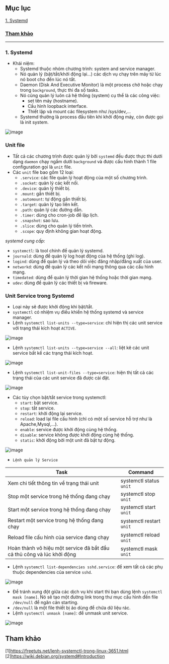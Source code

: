 ## Mục lục    
[1. Systemd](#1)       

### [Tham khảo](#2)    

----  

<a name='1'></a>        
### 1. Systemd        

- Khái niệm:      
   - Systemd thuộc nhóm chương trình: system and service manager.      
   - Nó quản lý (bật/tắt/khởi động lại...) các dịch vụ chạy trên máy từ lúc nó boot cho đến lúc nó tắt.       
   - Daemon (Disk And Executive Monitor) là một process chờ hoặc chạy trong `background`, thực thi đa số tasks.     
   - Nó cũng quản lý luôn cả hệ thống (system) cụ thể là các công việc:    
       - set tên máy (hostname).      
       - Cấu hình loopback interface.     
       - Thiết lập và mount các filesystem như /sys/dev,...     
   - Systemd thường là process đầu tiên khi khởi động máy, còn được gọi là init system.      

![image](image/11.0.png)   

### Unit file   

- Tất cả các chương trình được quản lý bởi `systemd` đều được thực thi dưới dạng `daemon` chạy ngầm dưới `background` và được cấu hình thành 1 file configuration gọi là `unit` file.     
- Các `unit` file bao gồm 12 loại:    
   - `.service`: các file quản lý hoạt động của một số chương trình.         
   - `.socket`: quản lý các kết nối.     
   - `.device`: quản lý thiết bị.   
   - `.mount`: gắn thiết bị.   
   - `.automount`: tự động gắn thiết bị.     
   - `.target`: quản lý tạo liên kết.   
   - `.path`: quản lý các đường dẫn.    
   - `.timer`: dùng cho cron-job để lập lịch.    
   - `.snapshot`: sao lưu.  
   - `.slice`: dùng cho quản lý tiến trình.   
   - `.scope`: quy định không gian hoạt động.     

*systemd cung cấp:*      
- `systemctl`: là tool chính để quản lý systemd.
- `journald`: dùng để quản lý log hoạt động của hệ thống (ghi log).     
- `logind`: dùng để quản lý và theo dõi việc đăng nhập/đăng xuất của user.   
- `networkd`: dùng để quản lý các kết nối mạng thông qua các cấu hình mạng.    
- `timedated`: dùng để quản lý thời gian hệ thống hoặc thời gian mạng.    
- `udev`: dùng để quản lý các thiết bị và fireware.             

### Unit Service trong Systemd  
- Loại này sẽ được khởi động khi bật/tắt.      
- `systemctl` có nhiệm vụ điều khiển hệ thống systemd và service manager. 
- Lệnh `systemctl list-units --type=service`: chỉ hiện thị các unit service với trạng thái kích hoạt `ACTIVE`.      

![image](image/11.2.png)  
- Lệnh `systemctl list-units --type=service --all`: liệt kê các unit service bất kể các trạng thái kích hoạt.     

![image](image/11.3.png) 
       
- Lệnh `systemctl list-unit-files --type=service`: hiện thị tất cả các trạng thái của các unit service đã được cài đặt.    

![image](image/11.1.png)      

- Các tùy chọn bật/tắt service trong systemctl:   
    - `start`: bật service.  
    - `stop`: tắt service.   
    - `restart`: khởi động lại service.    
    - `reload`: load lại file cấu hình (chỉ có một số service hỗ trợ như là Apache,Mysql,...).    
    - `enable`: service được khởi động cùng hệ thống.   
    - `disable`: service không được khởi động cùng hệ thống.   
    - `static`: khởi động bởi một unit đã bật tự động.          

![image](image/11.4.png)    

- `Lệnh quản lý Service`     

|Task|Command|     
|----|----|     
|Xem chi tiết thông tin về trạng thái unit|systemctl status `unit`|     
|Stop một service trong hệ thống đang chạy|systemctl stop `unit`|     
|Start một service trong hệ thống đang chạy|systemctl start `unit`|    
|Restart một service trong hệ thống đang chạy|systemctl restart `unit`|    
|Reload file cấu hình của service đang chạy|systemctl reload `unit`|    
|Hoàn thành vô hiệu một service đã bắt đầu cả thủ công và lúc khởi động|systemctl mask `unit`|     

- Lệnh `systemctl list-dependencies sshd.service`: để xem tất cả các phụ thuộc dependencies của service `sshd`.     

![image](image/11.5.png)    

- Để tránh xung đột giữa các dịch vụ khi start thì bạn dùng lệnh `systemctl mask [name]`. Nó sẽ tạo một đường link trong thư mục cấu hình đến file `/dev/null` để ngăn cản starting.    
- `/dev/null` là một file thiết bị ảo dùng để chứa dữ liệu rác.      
- Lệnh `systemctl unmask [name]`: để unmask unit service.      

![image](image/11.6.png)      

<a name='2'></a>   
## Tham khảo  
[1]https://freetuts.net/lenh-systemctl-trong-linux-3651.html     
[2]https://wiki.debian.org/systemd#Introduction   














